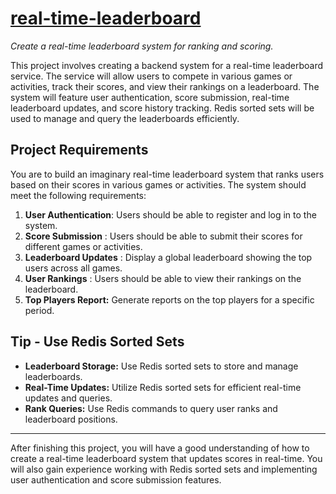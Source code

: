 # [real-time-leaderboard](https://roadmap.sh/projects/realtime-leaderboard-system)

_Create a real-time leaderboard system for ranking and scoring._

This project involves creating a backend system for a real-time leaderboard service. The service will allow users to compete in various games or activities, track their scores, and view their rankings on a leaderboard. The system will feature user authentication, score submission, real-time leaderboard updates, and score history tracking. Redis sorted sets will be used to manage and query the leaderboards efficiently.

## Project Requirements

You are to build an imaginary real-time leaderboard system that ranks users based on their scores in various games or activities. The system should meet the following requirements:

1. **User Authentication**: Users should be able to register and log in to the system.
2. **Score Submission** : Users should be able to submit their scores for different games or activities.
3. **Leaderboard Updates** : Display a global leaderboard showing the top users across all games.
4. **User Rankings** : Users should be able to view their rankings on the leaderboard.
5. **Top Players Report:** Generate reports on the top players for a specific period.

## Tip - Use Redis Sorted Sets

* **Leaderboard Storage:** Use Redis sorted sets to store and manage leaderboards.
* **Real-Time Updates:** Utilize Redis sorted sets for efficient real-time updates and queries.
* **Rank Queries:** Use Redis commands to query user ranks and leaderboard positions.

---

After finishing this project, you will have a good understanding of how to create a real-time leaderboard system that updates scores in real-time. You will also gain experience working with Redis sorted sets and implementing user authentication and score submission features.

